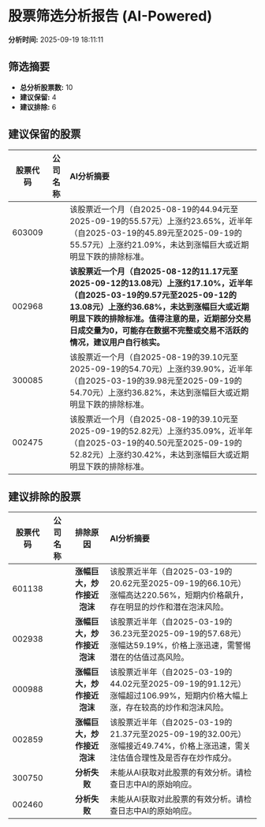 # 股票筛选分析报告 (AI-Powered)

**分析时间:** 2025-09-19 18:11:11

## 筛选摘要

- **总分析股票数:** 10
- **建议保留:** 4
- **建议排除:** 6

## 建议保留的股票

| 股票代码 | 公司名称 | AI分析摘要 |
|:---:|:---:|:---|
| 603009 |  | 该股票近一个月（自2025-08-19的44.94元至2025-09-19的55.57元）上涨约23.65%，近半年（自2025-03-19的45.89元至2025-09-19的55.57元）上涨约21.09%，未达到涨幅巨大或近期明显下跌的排除标准。 |
| 002968 |  | **该股票近一个月（自2025-08-12的11.17元至2025-09-12的13.08元）上涨约17.10%，近半年（自2025-03-19的9.57元至2025-09-12的13.08元）上涨约36.68%，未达到涨幅巨大或近期明显下跌的排除标准。值得注意的是，近期部分交易日成交量为0，可能存在数据不完整或交易不活跃的情况，建议用户自行核实。** |
| 300085 |  | 该股票近一个月（自2025-08-19的39.10元至2025-09-19的54.70元）上涨约39.90%，近半年（自2025-03-19的39.98元至2025-09-19的54.70元）上涨约36.82%，未达到涨幅巨大或近期明显下跌的排除标准。 |
| 002475 |  | 该股票近一个月（自2025-08-19的39.10元至2025-09-19的52.82元）上涨约35.09%，近半年（自2025-03-19的40.50元至2025-09-19的52.82元）上涨约30.42%，未达到涨幅巨大或近期明显下跌的排除标准。 |

## 建议排除的股票

| 股票代码 | 公司名称 | 排除原因 | AI分析摘要 |
|:---:|:---:|:---:|:---|
| 601138 |  | **涨幅巨大，炒作接近泡沫** | 该股票近半年（自2025-03-19的20.62元至2025-09-19的66.10元）涨幅高达220.56%，短期内价格飙升，存在明显的炒作和潜在泡沫风险。 |
| 002938 |  | **涨幅巨大，炒作接近泡沫** | 该股票近半年（自2025-03-19的36.23元至2025-09-19的57.68元）涨幅达59.19%，价格上涨迅速，需警惕潜在的估值过高风险。 |
| 000988 |  | **涨幅巨大，炒作接近泡沫** | 该股票近半年（自2025-03-19的44.02元至2025-09-19的91.12元）涨幅超过106.99%，短期内价格大幅上涨，存在较高的炒作和泡沫风险。 |
| 002859 |  | **涨幅巨大，炒作接近泡沫** | 该股票近半年（自2025-03-19的21.37元至2025-09-19的32.00元）涨幅接近49.74%，价格上涨迅速，需关注估值合理性及是否存在炒作成分。 |
| 300750 |  | **分析失败** | 未能从AI获取对此股票的有效分析。请检查日志中AI的原始响应。 |
| 002460 |  | **分析失败** | 未能从AI获取对此股票的有效分析。请检查日志中AI的原始响应。 |
